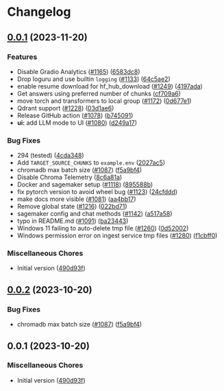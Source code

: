 # Changelog

## [0.0.1](https://github.com/chunyang-wen/privateGPT/compare/v0.0.2...v0.0.1) (2023-11-20)


### Features

* Disable Gradio Analytics ([#1165](https://github.com/chunyang-wen/privateGPT/issues/1165)) ([6583dc8](https://github.com/chunyang-wen/privateGPT/commit/6583dc84c082773443fc3973b1cdf8095fa3fec3))
* Drop loguru and use builtin `logging` ([#1133](https://github.com/chunyang-wen/privateGPT/issues/1133)) ([64c5ae2](https://github.com/chunyang-wen/privateGPT/commit/64c5ae214a9520151c9c2d52ece535867d799367))
* enable resume download for hf_hub_download ([#1249](https://github.com/chunyang-wen/privateGPT/issues/1249)) ([4197ada](https://github.com/chunyang-wen/privateGPT/commit/4197ada6267c822f32c1d7ba2be6e7ce145a3404))
* Get answers using preferred number of chunks ([cf709a6](https://github.com/chunyang-wen/privateGPT/commit/cf709a6b7a951fc333ef5a089b24179ca660469b))
* move torch and transformers to local group ([#1172](https://github.com/chunyang-wen/privateGPT/issues/1172)) ([0d677e1](https://github.com/chunyang-wen/privateGPT/commit/0d677e10b970aec222ec04837d0f08f1631b6d4a))
* Qdrant support ([#1228](https://github.com/chunyang-wen/privateGPT/issues/1228)) ([03d1ae6](https://github.com/chunyang-wen/privateGPT/commit/03d1ae6d70dffdd2411f0d4e92f65080fff5a6e2))
* Release GitHub action ([#1078](https://github.com/chunyang-wen/privateGPT/issues/1078)) ([b745091](https://github.com/chunyang-wen/privateGPT/commit/b7450911b25b0b70528fd4b620cffb90766e3448))
* **ui:** add LLM mode to UI ([#1080](https://github.com/chunyang-wen/privateGPT/issues/1080)) ([d249a17](https://github.com/chunyang-wen/privateGPT/commit/d249a17c330abd122e4988d35d94bcc2df980700))


### Bug Fixes

* 294 (tested) ([4cda348](https://github.com/chunyang-wen/privateGPT/commit/4cda348cf87f56ff237e376b03732b1b47a99215))
* Add `TARGET_SOURCE_CHUNKS` to `example.env` ([2027ac5](https://github.com/chunyang-wen/privateGPT/commit/2027ac563b6606199563632191b65f5105af8ebe))
* chromadb max batch size ([#1087](https://github.com/chunyang-wen/privateGPT/issues/1087)) ([f5a9bf4](https://github.com/chunyang-wen/privateGPT/commit/f5a9bf4e374b2d4c76438cf8a97cccf222ec8e6f))
* Disable Chroma Telemetry ([8c6a81a](https://github.com/chunyang-wen/privateGPT/commit/8c6a81a07fc9c800d53f62a33f5ae3b5247a22a6))
* Docker and sagemaker setup ([#1118](https://github.com/chunyang-wen/privateGPT/issues/1118)) ([895588b](https://github.com/chunyang-wen/privateGPT/commit/895588b82a06c2bc71a9e22fb840c7f6442a3b5b))
* fix pytorch version to avoid wheel bug ([#1123](https://github.com/chunyang-wen/privateGPT/issues/1123)) ([24cfddd](https://github.com/chunyang-wen/privateGPT/commit/24cfddd60f74aadd2dade4c63f6012a2489938a1))
* make docs more visible ([#1081](https://github.com/chunyang-wen/privateGPT/issues/1081)) ([aa4bb17](https://github.com/chunyang-wen/privateGPT/commit/aa4bb17a2e6a797b450fa11a45e0b0528b8efecf))
* Remove global state ([#1216](https://github.com/chunyang-wen/privateGPT/issues/1216)) ([022bd71](https://github.com/chunyang-wen/privateGPT/commit/022bd718e3dfc197027b1e24fb97e5525b186db4))
* sagemaker config and chat methods ([#1142](https://github.com/chunyang-wen/privateGPT/issues/1142)) ([a517a58](https://github.com/chunyang-wen/privateGPT/commit/a517a588c4927aa5c5c2a93e4f82a58f0599d251))
* typo in README.md ([#1091](https://github.com/chunyang-wen/privateGPT/issues/1091)) ([ba23443](https://github.com/chunyang-wen/privateGPT/commit/ba23443a70d323cd4f9a242b33fd9dce1bacd2db))
* Windows 11 failing to auto-delete tmp file ([#1260](https://github.com/chunyang-wen/privateGPT/issues/1260)) ([0d52002](https://github.com/chunyang-wen/privateGPT/commit/0d520026a3d5b08a9b8487be992d3095b21e710c))
* Windows permission error on ingest service tmp files ([#1280](https://github.com/chunyang-wen/privateGPT/issues/1280)) ([f1cbff0](https://github.com/chunyang-wen/privateGPT/commit/f1cbff0fb7059432d9e71473cbdd039032dab60d))


### Miscellaneous Chores

* Initial version ([490d93f](https://github.com/chunyang-wen/privateGPT/commit/490d93fdc1977443c92f6c42e57a1c585aa59430))

## [0.0.2](https://github.com/imartinez/privateGPT/compare/v0.0.1...v0.0.2) (2023-10-20)


### Bug Fixes

* chromadb max batch size ([#1087](https://github.com/imartinez/privateGPT/issues/1087)) ([f5a9bf4](https://github.com/imartinez/privateGPT/commit/f5a9bf4e374b2d4c76438cf8a97cccf222ec8e6f))

## 0.0.1 (2023-10-20)

### Miscellaneous Chores

* Initial version ([490d93f](https://github.com/imartinez/privateGPT/commit/490d93fdc1977443c92f6c42e57a1c585aa59430))
